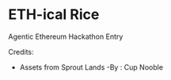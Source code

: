 # ETH-ical Rice

Agentic Ethereum Hackathon Entry

Credits:

- Assets from Sprout Lands -By : Cup Nooble
